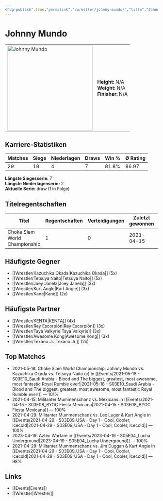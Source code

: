 ```yaml
---
{"dg-publish":true,"permalink":"/wrestler/johnny-mundo/","title":"Johnny Mundo","tags":["wrestler"],"noteIcon":""}
---
```



# Johnny Mundo

<table>
        <tr>
        <td><img src="https://github.com/CptSpaulding1980/choke-slam-wrestling/releases/download/images/Johnny_Mundo.png" width="280" alt="Johnny Mundo"></td>
        <td>
        <b>Height:</b> N/A<br>
        <b>Weight:</b> N/A<br>
        <b>Finisher:</b> N/A<br>
        </td>
        </tr>
        </table>
        
## Karriere-Statistiken

| Matches | Siege | Niederlagen | Draws | Win % | Ø Rating |
|---------|-------|-------------|-------|-------|-----------|
| 29 | 18 | 4 | 7 | 81.8% | 86.97 |

**Längste Siegesserie:** 7<br>**Längste Niederlagenserie:** 2<br>**Aktuelle Serie:** draw (1 in Folge)

## Titelregentschaften
| Titel | Regentschaften | Verteidigungen | Zuletzt gewonnen | Aktuell |
|-------|---------------|----------------|------------------|---------|
| Choke Slam World Championship | 1 | 0 | 2021-04-15 |  |


## Häufigste Gegner
- [[Wrestler/Kazuchika Okada\|Kazuchika Okada]] (5x)
- [[Wrestler/Tetsuya Naito\|Tetsuya Naito]] (5x)
- [[Wrestler/Joey Janela\|Joey Janela]] (3x)
- [[Wrestler/Kurt Angle\|Kurt Angle]] (3x)
- [[Wrestler/Kane\|Kane]] (2x)

## Häufigste Partner
- [[Wrestler/KENTA\|KENTA]] (4x)
- [[Wrestler/Rey Escorpión\|Rey Escorpión]] (3x)
- [[Wrestler/Taya Valkyrie\|Taya Valkyrie]] (3x)
- [[Wrestler/Awesome Kong\|Awesome Kong]] (3x)
- [[Wrestler/Texano Jr.\|Texano Jr.]] (2x)

## Top Matches
- 2021-05-18: Choke Slam World Championship: Johnny Mundo vs. Kazuchika Okada vs. Tetsuya Naito (c) in [[Events/2021-05-18 - S03E10_Saudi Arabia - Blood and The biggest, greatest, most awesome, most fantastic Royal Rumble ever!\|2021-05-18 - S03E10_Saudi Arabia - Blood and The biggest, greatest, most awesome, most fantastic Royal Rumble ever!]] — 101%
- 2021-04-15: Militanter Mummenschanz vs. Mexicans in [[Events/2021-04-15 - S03E08_BYOC Fiesta Mexicana\|2021-04-15 - S03E08_BYOC Fiesta Mexicana]] — 100%
- 2021-04-29: Militanter Mummenschanz vs. Lex Luger & Kurt Angle in [[Events/2021-04-29 - S03E09_USA - Day 1 - Cool, Cooler, Icecold\|2021-04-29 - S03E09_USA - Day 1 - Cool, Cooler, Icecold]] — 100%
- 2023-04-19: Aztec Warfare in [[Events/2023-04-19 - S05E04_Lucha Underground\|2023-04-19 - S05E04_Lucha Underground]] — 100%
- 2021-04-29: Militanter Mummenschanz vs. Jim Duggan & Kurt Angle in [[Events/2021-04-29 - S03E09_USA - Day 1 - Cool, Cooler, Icecold\|2021-04-29 - S03E09_USA - Day 1 - Cool, Cooler, Icecold]] — 98%

## Links
- [[Events\|Events]]
- [[Wrestler\|Wrestler]]
